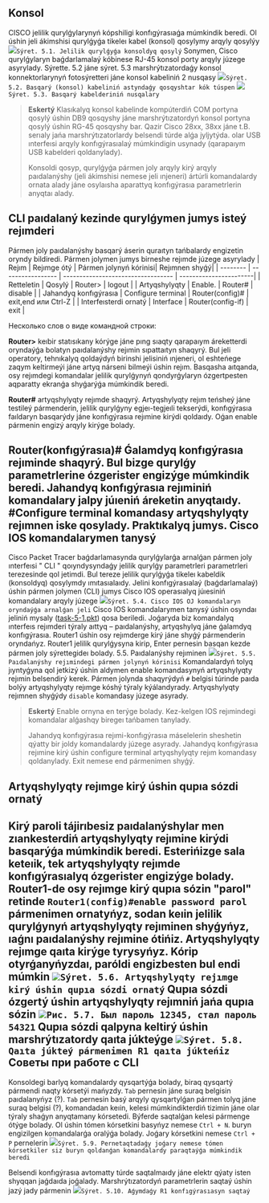Konsol
--
CISCO jelilik qurylǵylarynyń kópshiligi konfıgýrasıaǵa múmkindik beredi. Ol úshin jeli ákimshisi qurylǵyǵa tikeleı kabel (konsol) qosylymy arqyly qosylýy ![](https://intuit.ru/EDI/17_07_20_1/1594937994-30092/tutorial/778/objects/5/files/5_1.png)`Sýret. 5.1. Jelilik qurylǵyǵa konsoldyq qosylý`
Sonymen, Cisco qurylǵylaryn baǵdarlamalaý kóbinese RJ-45 konsol porty arqyly júzege asyrylady. Sýrette. 5.2 jáne sýret. 5.3 marshrýtızatordaǵy konsol konnektorlarynyń fotosýretteri jáne konsol kabeliniń 2 nusqasy ![](https://intuit.ru/EDI/17_07_20_1/1594937994-30092/tutorial/778/objects/5/files/5_2.png)`Sýret. 5.2. Basqarý (konsol) kabeliniń astyndaǵy qosqyshtar kók túspen` ![](https://intuit.ru/EDI/17_07_20_1/1594937994-30092/tutorial/778/objects/5/files/5_3.png)`Sýret. 5.3. Basqarý kabelderiniń nusqalary`
>**Eskertý** Klasıkalyq konsol kabelinde kompúterdiń COM portyna qosylý úshin DB9 qosqyshy jáne marshrýtızatordyń konsol portyna qosylý úshin RG-45 qosqyshy bar. Qazir Cisco 28xx, 38xx jáne t.B. serıaly jańa marshrýtızatorlardy belsendi túrde alǵa jyljytýda. olar USB ınterfeısi arqyly konfıgýrasıalaý múmkindigin usynady (qarapaıym USB kabelderi qoldanylady).
>
>Konsoldi qosyp, qurylǵyǵa pármen joly arqyly kirý arqyly paıdalanýshy (jeli ákimshisi nemese jeli ınjeneri) ártúrli komandalardy ornata alady jáne osylaısha aparattyq konfıgýrasıa parametrlerin anyqtaı alady.

CLI paıdalaný kezinde qurylǵymen jumys isteý rejımderi
--
Pármen joly paıdalanýshy basqarý áserin quraıtyn tańbalardy engizetin oryndy bildiredi. Pármen jolymen jumys birneshe rejımde júzege asyrylady
| Rejım | Rejımge ótý |  Pármen jolynyń kórinisi| Rejımnen shyǵý|
| -------- | ----------------- | ---------------------------------- | -----------------------|
| Retteletin | Qosylý     | Router>                             | logout                  |
| Artyqshylyqty | Enable. | Router#                          | disable                |
| Jahandyq konfıgýrasıa | Configure terminal | Router(config)# | exit,end или Ctrl-Z |
| Interfeısterdi ornatý | Interface | Router(config-if) | еxit                       |

Несколько слов о виде командной строки:

**Router>** keıbir statısıkany kórýge jáne pıng sıaqty qarapaıym áreketterdi oryndaýǵa bolatyn paıdalanýshy rejımin sıpattaıtyn shaqyrý. Bul jeli operatory, tehnıkalyq qoldaýdyń birinshi jelisiniń ınjeneri, ol eshteńege zaqym keltirmeýi jáne artyq nárseni bilmeýi úshin rejım. Basqasha aıtqanda, osy rejımdegi komandalar jelilik qurylǵynyń qondyrǵylaryn ózgertpesten aqparatty ekranǵa shyǵarýǵa múmkindik beredi.

**Router#** artyqshylyqty rejımde shaqyrý. Artyqshylyqty rejım teńsheý jáne testileý pármenderin, jelilik qurylǵyny egjeı-tegjeıli tekserýdi, konfıgýrasıa faıldaryn basqarýdy jáne konfıgýrasıa rejımine kirýdi qoldaıdy. Oǵan enable pármenin engizý arqyly kirýge bolady.

**Router(konfıgýrasıa)#** Ǵalamdyq konfıgýrasıa rejıminde shaqyrý. Bul bizge qurylǵy parametrlerine ózgerister engizýge múmkindik beredi. Jahandyq konfıgýrasıa rejıminiń komandalary jalpy júıeniń áreketin anyqtaıdy. #Configure terminal komandasy artyqshylyqty rejımnen iske qosylady.
Praktıkalyq jumys. Cisco IOS komandalarymen tanysý
--
Cisco Packet Tracer baǵdarlamasynda qurylǵylarǵa arnalǵan pármen joly ınterfeısi " CLI " qoıyndysyndaǵy jelilik qurylǵy parametrleri parametrleri terezesinde qol jetimdi. Bul tereze jelilik qurylǵyǵa tikeleı kabeldik (konsoldyq) qosylymdy ımıtasıalaıdy. Jelini konfıgýrasıalaý (baǵdarlamalaý) úshin pármen jolymen (CLI) jumys Cisco IOS operasıalyq júıesiniń komandalary arqyly júzege ![](https://intuit.ru/EDI/17_07_20_1/1594937994-30092/tutorial/778/objects/5/files/5_4.png)`Sýret. 5.4. Cisco IOS OJ komandalaryn oryndaýǵa arnalǵan jeli`
Cisco IOS komandalarymen tanysý úshin osyndaı jeliniń mysaly ([task-5-1.pkt](https://intuit.ru/EDI/17_07_20_1/1594937994-30092/tutorial/778/objects/5/files/task-5-1.pkt)) qosa beriledi.
Joǵaryda biz komandalyq ınterfeıs rejımderi týraly aıttyq – paıdalanýshy, artyqshylyq jáne ǵalamdyq konfıgýrasıa. Router1 úshin osy rejımderge kirý jáne shyǵý pármenderin oryndańyz. Router1 jelilik qurylǵysyna kirip, Enter pernesin basqan kezde pármen joly sýrettegideı bolady. 5.5. Paıdalanýshy rejıminen ![](https://intuit.ru/EDI/17_07_20_1/1594937994-30092/tutorial/778/objects/5/files/5_5.png)`Sýret. 5.5. Paıdalanýshy rejımindegi pármen jolynyń kórinisi`
Komandalardyń tolyq jıyntyǵyna qol jetkizý úshin aldymen enable komandasynyń artyqshylyqty rejımin belsendirý kerek. Pármen jolynda shaqyrýdyń `#` belgisi túrinde paıda bolýy artyqshylyqty rejımge kóshý týraly kýálandyrady. Artyqshylyqty rejımnen shyǵýdy `disable` komandasy júzege asyrady.
>**Eskertý**
>Enable ornyna en terýge bolady. Kez-kelgen IOS rejımindegi komandalar alǵashqy biregeı tańbamen tanylady.
>
>Jahandyq konfıgýrasıa rejımi-konfıgýrasıa máselelerin sheshetin qýatty bir joldy komandalardy júzege asyrady. Jahandyq konfıgýrasıa rejımine kirý úshin configure terminal artyqshylyqty rejım komandasy qoldanylady. Exit nemese end pármenimen shyǵý.

Artyqshylyqty rejımge kirý úshin qupıa sózdi ornatý
--
Kirý paroli tájirıbesiz paıdalanýshylar men zıankesterdiń artyqshylyqty rejımine kirýdi basqarýǵa múmkindik beredi. Esterińizge sala keteıik, tek artyqshylyqty rejımde konfıgýrasıalyq ózgerister engizýge bolady. Router1-de osy rejımge kirý qupıa sózin "parol" retinde `Router1(config)#enable password parol` pármenimen ornatyńyz, sodan keıin jelilik qurylǵynyń artyqshylyqty rejıminen shyǵyńyz, ıaǵnı paıdalanýshy rejımine ótińiz. Artyqshylyqty rejımge qaıta kirýge tyrysyńyz. Kórip otyrǵanyńyzdaı, paróldi engizbesten bul endi múmkin ![](https://intuit.ru/EDI/17_07_20_1/1594937994-30092/tutorial/778/objects/5/files/5_6.png)`Sýret. 5.6. Artyqshylyqty rejımge kirý úshin qupıa sózdi ornatý`
Qupıa sózdi ózgertý úshin artyqshylyqty rejımniń jańa qupıa sózin ![](https://intuit.ru/EDI/17_07_20_1/1594937994-30092/tutorial/778/objects/5/files/5_7.png)`Рис. 5.7. Был пароль 12345, стал пароль 54321`
Qupıa sózdi qalpyna keltirý úshin marshrýtızatordy qaıta júkteýge ![](https://intuit.ru/EDI/17_07_20_1/1594937994-30092/tutorial/778/objects/5/files/5_8.png)`Sýret. 5.8. Qaıta júkteý pármenimen R1 qaıta júkteńiz`
Советы при работе с CLI
--
Konsoldegi barlyq komandalardy qysqartýǵa bolady, biraq qysqartý pármendi naqty kórsetýi mańyzdy. `Tab` pernesin jáne suraq belgisin paıdalanyńyz (?). `Tab` pernesin basý arqyly qysqartylǵan pármen tolyq jáne suraq belgisi (?), komandadan keıin, kelesi múmkindikterdiń tizimin jáne olar týraly shaǵyn anyqtamany kórsetedi. Býferde saqtalǵan kelesi pármenge ótýge bolady. Ol úshin tómen kórsetkini basyńyz nemese `Ctrl + N`. buryn engizilgen komandalarǵa oralýǵa bolady. Joǵary kórsetkini nemese `Ctrl + P` pernelerin ![](https://intuit.ru/EDI/17_07_20_1/1594937994-30092/tutorial/778/objects/5/files/5_9.png)`Sýret. 5.9. Pernetaqtadaǵy joǵary nemese tómen kórsetkiler siz buryn qoldanǵan komandalardy paraqtaýǵa múmkindik beredi`

Belsendi konfıgýrasıa avtomatty túrde saqtalmaıdy jáne elektr qýaty isten shyqqan jaǵdaıda joǵalady. Marshrýtızatordyń parametrlerin saqtaý úshin jazý jady pármenin ![](https://intuit.ru/EDI/17_07_20_1/1594937994-30092/tutorial/778/objects/5/files/5_10.png)`Sýret. 5.10. Aǵymdaǵy R1 konfıgýrasıasyn saqtaý`
